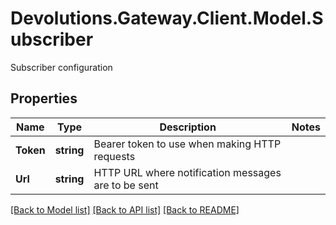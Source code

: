 # Devolutions.Gateway.Client.Model.Subscriber
Subscriber configuration

## Properties

Name | Type | Description | Notes
------------ | ------------- | ------------- | -------------
**Token** | **string** | Bearer token to use when making HTTP requests | 
**Url** | **string** | HTTP URL where notification messages are to be sent | 

[[Back to Model list]](../README.md#documentation-for-models) [[Back to API list]](../README.md#documentation-for-api-endpoints) [[Back to README]](../README.md)

